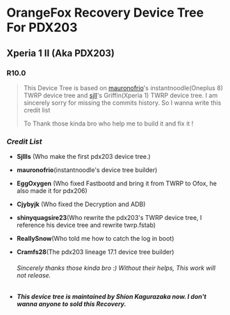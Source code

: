 # OrangeFox Recovery Device Tree For PDX203

## Xperia 1 II (Aka PDX203)

### R10.0

> This Device Tree is based on [mauronofrio](https://github.com/mauronofrio)'s instantnoodle(Oneplus 8) TWRP device tree and  [sjll](https://github.com/sjllls)'s Griffin(Xperia 1) TWRP device tree. I am sincerely sorry for missing the commits history. So I wanna write this credit list 
>
> To Thank those kinda bro who help me to build it and fix it !

### *Credit List*

- **Sjllls** (Who make the first pdx203 device tree.)

- **mauronofrio**(instantnoodle's device tree builder)

- **EggOxygen** (Who fixed Fastbootd and bring it from TWRP to Ofox, he also made it for pdx206)

- **Cjybyjk** (Who fixed the Decryption and ADB)

- **shinyquagsire23**(Who rewrite the pdx203's TWRP device tree, I reference his device tree and rewrite twrp.fstab)

- **ReallySnow**(Who told me how to catch the log in boot)

- **Cramfs28**(The pdx203 lineage 17.1 device tree builder)

  ###### Sincerely thanks those kinda bro :) Without their helps, This work will not release.

- ##### This device tree is maintained by Shion Kagurazaka now. I don't wanna anyone to sold this Recovery.

